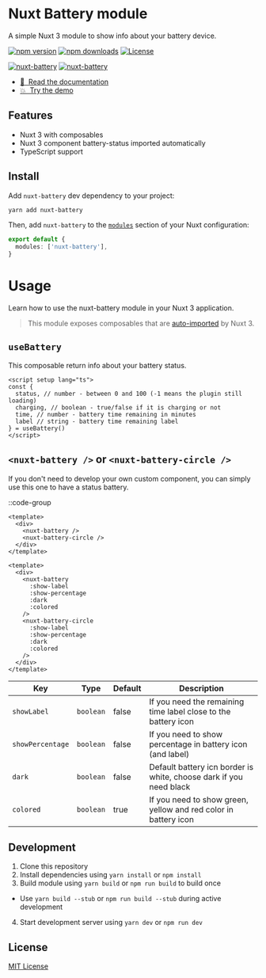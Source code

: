 # Nuxt Battery module

A simple Nuxt 3 module to show info about your battery device. 

[![npm version][npm-version-src]][npm-version-href]
[![npm downloads][npm-downloads-src]][npm-downloads-href]
[![License][license-src]][license-href]

[![nuxt-battery](https://nuxt-battery.vercel.app/preview.png)](https://nuxt-battery.vercel.app)
[![nuxt-battery](https://nuxt-battery.vercel.app/browser-compability.png)](https://caniuse.com/?search=getBattery)

- [📖 &nbsp;Read the documentation](https://nuxt-battery.vercel.app)
- [💥 &nbsp;Try the demo](https://nuxt-battery.vercel.app/demo)

## Features

- Nuxt 3 with composables
- Nuxt 3 component battery-status imported automatically
- TypeScript support

## Install


Add `nuxt-battery` dev dependency to your project:

```bash [yarn]
yarn add nuxt-battery
```

Then, add `nuxt-battery` to the [`modules`](https://nuxt.com/docs/api/configuration/nuxt-config#modules) section of your Nuxt configuration:

```ts [nuxt.config.js|ts]
export default {
  modules: ['nuxt-battery'],
}
```

# Usage

Learn how to use the nuxt-battery module in your Nuxt 3 application.

> This module exposes composables that are [auto-imported](https://nuxt.com/docs/guide/directory-structure/composables) by Nuxt 3.

## `useBattery`

This composable return info about your battery status.

```vue
<script setup lang="ts">
const {
  status, // number - between 0 and 100 (-1 means the plugin still loading)
  charging, // boolean - true/false if it is charging or not
  time, // number - battery time remaining in minutes
  label // string - battery time remaining label 
} = useBattery()
</script>
```

## `<nuxt-battery />` or `<nuxt-battery-circle />`

If you don't need to develop your own custom component, you can simply use this one to have a status battery.

::code-group
```vue [simple]
<template>
  <div>
    <nuxt-battery />
    <nuxt-battery-circle />
  </div>
</template>
```
```vue [complex]
<template>
  <div>
    <nuxt-battery
      :show-label
      :show-percentage
      :dark
      :colored
    />
    <nuxt-battery-circle
      :show-label
      :show-percentage
      :dark
      :colored
    />
  </div>
</template>
```

| **Key**          | **Type**  | **Default** | **Description**                                                    |
|------------------|-----------|-------------|--------------------------------------------------------------------|
| `showLabel`      | `boolean` | false       | If you need the remaining time label close to the battery icon     |
| `showPercentage` | `boolean` | false       | If you need to show percentage in battery icon (and label)         |
| `dark`           | `boolean` | false       | Default battery icn border is white, choose dark if you need black |
| `colored`        | `boolean` | true        | If you need to show green, yellow and red color in battery icon    |

## Development

1. Clone this repository
2. Install dependencies using `yarn install` or `npm install`
3. Build module using `yarn build` or `npm run build` to build once
  - Use `yarn build --stub` or `npm run build --stub` during active development
4. Start development server using `yarn dev` or `npm run dev`

## License

[MIT License](./LICENSE)

<!-- Badges -->
[npm-version-src]: https://img.shields.io/npm/v/nuxt-battery/latest.svg?style=flat&colorA=18181B&colorB=28CF8D
[npm-version-href]: https://www.npmjs.com/package/nuxt-battery

[npm-downloads-src]: https://img.shields.io/npm/dt/nuxt-battery.svg?style=flat&colorA=18181B&colorB=28CF8D
[npm-downloads-href]: https://www.npmjs.com/package/nuxt-battery

[license-src]: https://img.shields.io/npm/l/nuxt-battery.svg?style=flat&colorA=18181B&colorB=28CF8D
[license-href]: https://www.npmjs.com/package/nuxt-battery
